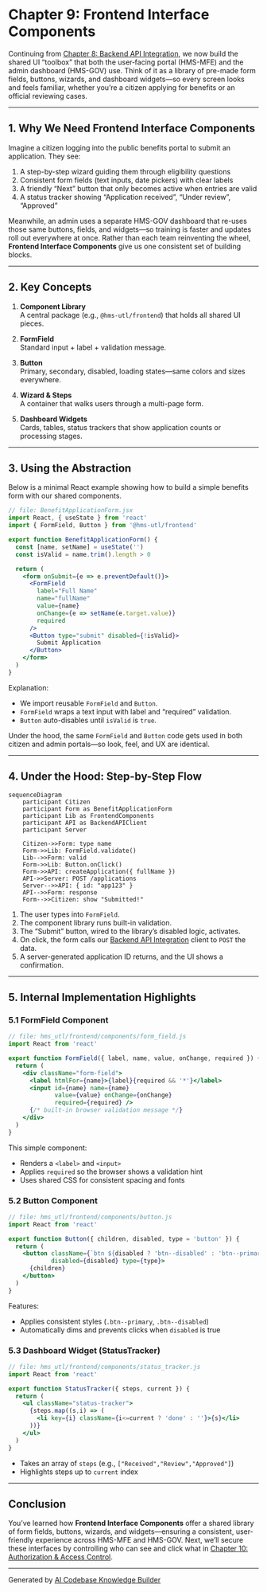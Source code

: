 # Chapter 9: Frontend Interface Components

Continuing from [Chapter 8: Backend API Integration](08_backend_api_integration_.md), we now build the shared UI “toolbox” that both the user‐facing portal (HMS-MFE) and the admin dashboard (HMS-GOV) use. Think of it as a library of pre-made form fields, buttons, wizards, and dashboard widgets—so every screen looks and feels familiar, whether you’re a citizen applying for benefits or an official reviewing cases.

---

## 1. Why We Need Frontend Interface Components

Imagine a citizen logging into the public benefits portal to submit an application. They see:

1. A step-by-step wizard guiding them through eligibility questions  
2. Consistent form fields (text inputs, date pickers) with clear labels  
3. A friendly “Next” button that only becomes active when entries are valid  
4. A status tracker showing “Application received”, “Under review”, “Approved”

Meanwhile, an admin uses a separate HMS-GOV dashboard that re-uses those same buttons, fields, and widgets—so training is faster and updates roll out everywhere at once. Rather than each team reinventing the wheel, **Frontend Interface Components** give us one consistent set of building blocks.

---

## 2. Key Concepts

1. **Component Library**  
   A central package (e.g., `@hms-utl/frontend`) that holds all shared UI pieces.

2. **FormField**  
   Standard input + label + validation message.

3. **Button**  
   Primary, secondary, disabled, loading states—same colors and sizes everywhere.

4. **Wizard & Steps**  
   A container that walks users through a multi-page form.

5. **Dashboard Widgets**  
   Cards, tables, status trackers that show application counts or processing stages.

---

## 3. Using the Abstraction

Below is a minimal React example showing how to build a simple benefits form with our shared components.

```jsx
// file: BenefitApplicationForm.jsx
import React, { useState } from 'react'
import { FormField, Button } from '@hms-utl/frontend'

export function BenefitApplicationForm() {
  const [name, setName] = useState('')
  const isValid = name.trim().length > 0

  return (
    <form onSubmit={e => e.preventDefault()}>
      <FormField
        label="Full Name"
        name="fullName"
        value={name}
        onChange={e => setName(e.target.value)}
        required
      />
      <Button type="submit" disabled={!isValid}>
        Submit Application
      </Button>
    </form>
  )
}
```

Explanation:
- We import reusable `FormField` and `Button`.  
- `FormField` wraps a text input with label and “required” validation.  
- `Button` auto-disables until `isValid` is `true`.  

Under the hood, the same `FormField` and `Button` code gets used in both citizen and admin portals—so look, feel, and UX are identical.

---

## 4. Under the Hood: Step-by-Step Flow

```mermaid
sequenceDiagram
    participant Citizen
    participant Form as BenefitApplicationForm
    participant Lib as FrontendComponents
    participant API as BackendAPIClient
    participant Server

    Citizen->>Form: type name
    Form->>Lib: FormField.validate()
    Lib-->>Form: valid
    Form->>Lib: Button.onClick()
    Form->>API: createApplication({ fullName })
    API->>Server: POST /applications
    Server-->>API: { id: "app123" }
    API-->>Form: response
    Form-->>Citizen: show "Submitted!"
```

1. The user types into `FormField`.  
2. The component library runs built-in validation.  
3. The “Submit” button, wired to the library’s disabled logic, activates.  
4. On click, the form calls our [Backend API Integration](08_backend_api_integration_.md) client to `POST` the data.  
5. A server-generated application ID returns, and the UI shows a confirmation.

---

## 5. Internal Implementation Highlights

### 5.1 FormField Component

```jsx
// file: hms_utl/frontend/components/form_field.js
import React from 'react'

export function FormField({ label, name, value, onChange, required }) {
  return (
    <div className="form-field">
      <label htmlFor={name}>{label}{required && '*'}</label>
      <input id={name} name={name}
             value={value} onChange={onChange}
             required={required} />
      {/* built-in browser validation message */}
    </div>
  )
}
```

This simple component:
- Renders a `<label>` and `<input>`  
- Applies `required` so the browser shows a validation hint  
- Uses shared CSS for consistent spacing and fonts

### 5.2 Button Component

```jsx
// file: hms_utl/frontend/components/button.js
import React from 'react'

export function Button({ children, disabled, type = 'button' }) {
  return (
    <button className={`btn ${disabled ? 'btn--disabled' : 'btn--primary'}`}
            disabled={disabled} type={type}>
      {children}
    </button>
  )
}
```

Features:
- Applies consistent styles (`.btn--primary`, `.btn--disabled`)  
- Automatically dims and prevents clicks when `disabled` is true

### 5.3 Dashboard Widget (StatusTracker)

```jsx
// file: hms_utl/frontend/components/status_tracker.js
import React from 'react'

export function StatusTracker({ steps, current }) {
  return (
    <ul className="status-tracker">
      {steps.map((s,i) => (
        <li key={i} className={i<=current ? 'done' : ''}>{s}</li>
      ))}
    </ul>
  )
}
```

- Takes an array of `steps` (e.g., `["Received","Review","Approved"]`)  
- Highlights steps up to `current` index

---

## Conclusion

You’ve learned how **Frontend Interface Components** offer a shared library of form fields, buttons, wizards, and widgets—ensuring a consistent, user-friendly experience across HMS-MFE and HMS-GOV. Next, we’ll secure these interfaces by controlling who can see and click what in [Chapter 10: Authorization & Access Control](10_authorization___access_control_.md).

---

Generated by [AI Codebase Knowledge Builder](https://github.com/The-Pocket/Tutorial-Codebase-Knowledge)